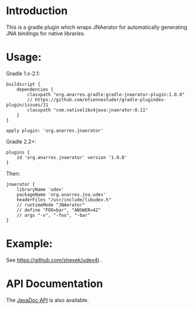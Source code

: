 # Introduction

This is a gradle plugin which wraps JNAerator for automatically
generating JNA bindings for native libraries.

# Usage:

Gradle 1.x-2.1:

```
buildscript {
    dependencies {
        classpath "org.anarres.gradle:gradle-jnaerator-plugin:1.0.0"
		// https://github.com/etiennestuder/gradle-plugindev-plugin/issues/11
        classpath "com.nativelibs4java:jnaerator:0.11"
    }
}

apply plugin: 'org.anarres.jnaerator'
```

Gradle 2.2+:

```
plugins {
    id 'org.anarres.jnaerator' version '1.0.0'
}
```

Then:

```
jnaerator {
	libraryName 'udev'
	packageName 'org.anarres.jna.udev'
	headerFiles "/usr/include/libudev.h"
	// runtimeMode "JNAerator"
	// define "FOO=bar", "ANSWER=42"
	// args "-v", "-foo", "-bar"
}
```

# Example:

See https://github.com/shevek/udev4j .

# API Documentation

The [JavaDoc API](http://shevek.github.io/gradle-jnaerator-plugin/docs/javadoc/)
is also available.

